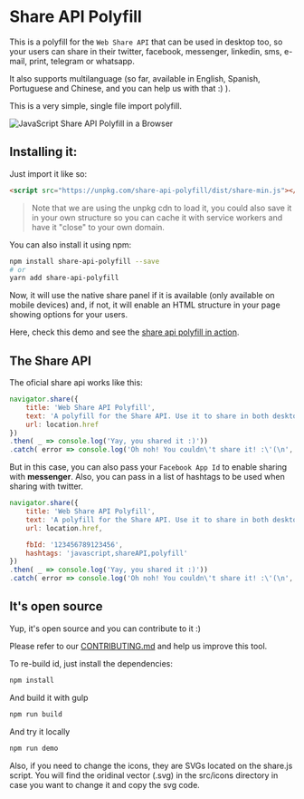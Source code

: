 # Share API Polyfill

This is a polyfill for the `Web Share API` that can be used in desktop too, so your users can share in their twitter, facebook, messenger, linkedin, sms, e-mail, print, telegram or whatsapp.

It also supports multilanguage (so far, available in English, Spanish, Portuguese and Chinese, and you can help us with that :) ).

This is a very simple, single file import polyfill.

![JavaScript Share API Polyfill in a Browser](https://github.com/NascHQ/share-api-polyfill/blob/master/demo/demo.gif?raw=true)

## Installing it:

Just import it like so:

```html
<script src="https://unpkg.com/share-api-polyfill/dist/share-min.js"></script>
```

> Note that we are using the unpkg cdn to load it, you could also save it in your own structure so you can cache it with service workers and have it "close" to your own domain.

You can also install it using npm:

```sh
npm install share-api-polyfill --save
# or
yarn add share-api-polyfill
```

Now, it will use the native share panel if it is available (only available on mobile devices) and, if not, it will enable an HTML structure in your page showing options for your users.

Here, check this demo and see the [share api polyfill in action](https://naschq.github.io/share-api-polyfill/demo/).

## The Share API

The oficial share api works like this:

```js
navigator.share({
    title: 'Web Share API Polyfill',
    text: 'A polyfill for the Share API. Use it to share in both desktops and mobile devices.',
    url: location.href
})
.then( _ => console.log('Yay, you shared it :)'))
.catch( error => console.log('Oh noh! You couldn\'t share it! :\'(\n', error));
```

But in this case, you can also pass your `Facebook App Id` to enable sharing with **messenger**.
Also, you can pass in a list of hashtags to be used when sharing with twitter.

```js
navigator.share({
    title: 'Web Share API Polyfill',
    text: 'A polyfill for the Share API. Use it to share in both desktops and mobile devices.',
    url: location.href,

    fbId: '123456789123456',
    hashtags: 'javascript,shareAPI,polyfill'
})
.then( _ => console.log('Yay, you shared it :)'))
.catch( error => console.log('Oh noh! You couldn\'t share it! :\'(\n', error));
```

## It's open source

Yup, it's open source and you can contribute to it :)

Please refer to our [CONTRIBUTING.md](https://github.com/NascHQ/share-api-polyfill/blob/master/CONTRIBUTING.md) and help us improve this tool.

To re-build id, just install the dependencies:

```sh
npm install
```

And build it with gulp

```sh
npm run build
```

And try it locally

```sh
npm run demo
```

Also, if you need to change the icons, they are SVGs located on the share.js script.
You will find the oridinal vector (.svg) in the src/icons directory in case you want to change it and copy the svg code.